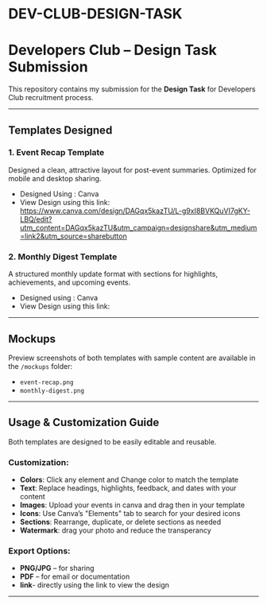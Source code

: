 # DEV-CLUB-DESIGN-TASK
# Developers Club – Design Task Submission

This repository contains my submission for the **Design Task** for Developers Club recruitment process.

---

##  Templates Designed

### 1️. Event Recap Template
Designed a clean, attractive layout for post-event summaries. Optimized for mobile and desktop sharing.

- Designed Using : Canva
- View Design using this link:  https://www.canva.com/design/DAGqx5kazTU/L-g9xI8BVKQuVI7gKY-LBQ/edit?utm_content=DAGqx5kazTU&utm_campaign=designshare&utm_medium=link2&utm_source=sharebutton

### 2️. Monthly Digest Template
A structured monthly update format with sections for highlights, achievements, and upcoming events.

- Designed using : Canva
- View Design using this link: 

---

## Mockups

Preview screenshots of both templates with sample content are available in the `/mockups` folder:

- `event-recap.png`
- `monthly-digest.png`

---

## Usage & Customization Guide

Both templates are designed to be easily editable and reusable.

### Customization:
- **Colors**: Click any element and Change color to match the template
- **Text**: Replace headings, highlights, feedback, and dates with your content
- **Images**: Upload your events in canva and drag then in your template
- **Icons**: Use Canva’s "Elements" tab to search for your desired icons
- **Sections**: Rearrange, duplicate, or delete sections as needed
- **Watermark**: drag your photo and reduce the transperancy

### Export Options:
- **PNG/JPG** – for sharing
- **PDF** – for email or documentation
- **link**- directly using the link to view the design

---

